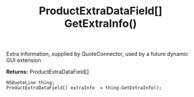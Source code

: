﻿---
uid: crmscript_ref_NSQuoteLine_GetExtraInfo
title: ProductExtraDataField[] GetExtraInfo()
intellisense: NSQuoteLine.GetExtraInfo
keywords: NSQuoteLine, GetExtraInfo
so.topic: reference
---

Extra information, supplied by QuoteConnector, used by a future dynamic GUI extension

**Returns:** ProductExtraDataField[]


```crmscript
NSQuoteLine thing;
ProductExtraDataField[] extraInfo  = thing.GetExtraInfo();
```


